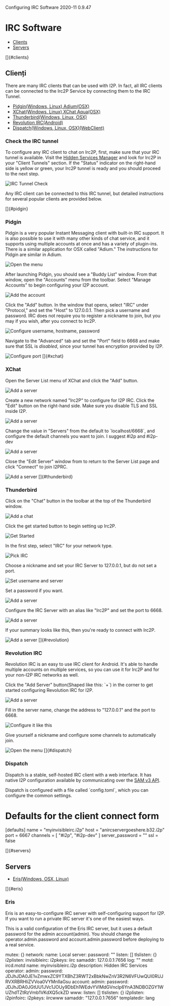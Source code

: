  Configuring IRC
Software 2020-11 0.9.47 

# IRC Software

- [Clients](#clients)
- [Servers](#servers)

[]{#clients}

## Clienți

There are many IRC clients that can be used with I2P. In fact, all IRC
clients can be connected to the Irc2P Service by connecting them to the
IRC Tunnel.

- [Pidgin(Windows, Linux) Adium(OSX)](#pidgin)
- [XChat(Windows, Linux) XChat Aqua(OSX)](#xchat)
- [Thunderbird(Windows, Linux, OSX)](#thunderbird)
- [Revolution IRC(Android)](#revolution)
- [Dispatch(Windows, Linux, OSX)(WebClient)](#dispatch)

### Check the IRC tunnel

To configure any IRC client to chat on Irc2P, first, make sure that your
IRC tunnel is available. Visit the [Hidden Services
Manager](http://127.0.0.1:7657/i2ptunnel/) and look for Irc2P in your
\"Client Tunnels\" section. If the \"Status\" indicator on the
right-hand side is yellow or green, your Irc2P tunnel is ready and you
should proceed to the next step.

![IRC Tunnel
Check](images/irc/tuncheck-irc-all.png "IRC Tunnel Check")

Any IRC client can be connected to this IRC tunnel, but detailed
instructions for several popular clients are provided below.

[]{#pidgin}

### Pidgin

Pidgin is a very popular Instant Messaging client with built-in IRC
support. It is also possible to use it with many other kinds of chat
service, and it supports using multiple accounts at once and has a
variety of plugin-ins. There is a similar application for OSX called
\"Adium.\" The instructions for Pidgin are similar in Adium.

![Open the
menu](images/irc/pidgin-irc-0.png "Pidgin Step One")

After launching Pidgin, you should see a \"Buddy List\" window. From
that window, open the \"Accounts\" menu from the toolbar. Select
\"Manage Accounts\" to begin configuring your I2P account.

![Add the
account](images/irc/pidgin-irc-1.png "Pidgin Step Two")

Click the \"Add\" button. In the window that opens, select \"IRC\" under
\"Protocol,\" and set the \"Host\" to 127.0.0.1. Then pick a username
and password. IRC does not require you to register a nickname to join,
but you may if you wish, after you connect to Irc2P.

![Configure username, hostname,
password](images/irc/pidgin-irc-2.png "Pidgin Step Three")

Navigate to the \"Advanced\" tab and set the \"Port\" field to 6668 and
make sure that SSL is *disabled*, since your tunnel has encryption
provided by I2P.

![Configure
port](images/irc/pidgin-irc-3.png "Pidgin Step Four")
[]{#xchat}

### XChat

Open the Server List menu of XChat and click the \"Add\" button.

![Add a
server](images/irc/xchat-irc-0.png "XChat Step One")

Create a new network named \"Irc2P\" to configure for I2P IRC. Click the
\"Edit\" button on the right-hand side. Make sure you disable TLS and
SSL inside I2P.

![Add a
server](images/irc/xchat-irc-1.png "XChat Step Two")

Change the value in \"Servers\" from the default to \`localhost/6668\`,
and configure the default channels you want to join. I suggest #i2p and
#i2p-dev

![Add a
server](images/irc/xchat-irc-2.png "XChat Step Three")

Close the \"Edit Server\" window from to return to the Server List page
and click \"Connect\" to join I2PRC.

![Add a
server](images/irc/xchat-irc-3.png "XChat Step Four")
[]{#thunderbird}

### Thunderbird

Click on the \"Chat\" button in the toolbar at the top of the
Thunderbird window.

![Add a
chat](images/irc/thunderbird-irc-0.png "Thunderbird Step One")

Click the get started button to begin setting up Irc2P.

![Get
Started](images/irc/thunderbird-irc-1.png "Thunderbird Step Two")

In the first step, select \"IRC\" for your network type.

![Pick
IRC](images/irc/thunderbird-irc-2.png "Thunderbird Step Three")

Choose a nickname and set your IRC Server to 127.0.0.1, but do not set a
port.

![Set username and
server](images/irc/thunderbird-irc-3.png "Thunderbird Step Four")

Set a password if you want.

![Add a
server](images/irc/thunderbird-irc-4.png "Thunderbird Step Five")

Configure the IRC Server with an alias like \"Irc2P\" and set the port
to 6668.

![Add a
server](images/irc/thunderbird-irc-5.png "Thunderbird Step Six")

If your summary looks like this, then you\'re ready to connect with
Irc2P.

![Add a
server](images/irc/thunderbird-irc-6.png "Thunderbird Step Seven")
[]{#revolution}

### Revolution IRC

Revolution IRC is an easy to use IRC client for Android. It\'s able to
handle multiple accounts on multiple services, so you can use it for
Irc2P and for your non-I2P IRC networks as well.

Click the \"Add Server\" button(Shaped like this: \`+\`) in the corner
to get started configuring Revolution IRC for I2P.

![Add a
server](images/irc/revolution-irc-0.png "Revolution Step One")

Fill in the server name, change the address to \"127.0.0.1\" and the
port to 6668.

![Configure it like
this](images/irc/revolution-irc-1.png "Revolution Step Two")

Give yourself a nickname and configure some channels to automatically
join.

![Open the
menu](images/irc/revolution-irc-2.png "Revolution Step Three")
[]{#dispatch}

### Dispatch

Dispatch is a stable, self-hosted IRC client with a web interface. It
has native I2P configuration available by communicating over the [SAM v3
API]().

Dispatch is configured with a file called \`config.toml\`, which you can
configure the common settings.

 # Defaults for the client connect form
 [defaults]
 name = "myinvisibleirc.i2p"
 host = "anircservergoeshere.b32.i2p"
 port = 6667
 channels = [
 "#i2p",
 "#i2p-dev"
 ]
 server_password = ""
 ssl = false

[]{#servers}

## Servers

- [Eris(Windows, OSX, Linux)](#eris)

[]{#eris}

### Eris

Eris is an easy-to-configure IRC server with self-configuring support
for I2P. If you want to run a private IRC server it\'s one of the
easiest ways.

This is a valid configuration of the Eris IRC server, but it uses a
default password for the admin account(admin). You should change the
operator.admin.password and account.admin.password before deploying to a
real service.

 mutex: {}
 network:
 name: Local
 server:
 password: ""
 listen: []
 tlslisten: {}
 i2plisten:
 invisibleirc:
 i2pkeys: iirc
 samaddr: 127.0.0.1:7656
 log: ""
 motd: ircd.motd
 name: myinvisibleirc.i2p
 description: Hidden IRC Services
 operator:
 admin:
 password: JDJhJDA0JE1vZmwxZC9YTXBhZ3RWT2xBbkNwZnV3R2N6VFUwQUI0RUJRVXRBRHliZVVoa0VYMnlIaGsu
 account:
 admin:
 password: JDJhJDA0JGtUU1JVc1JOUy9DbEh1WEdvYVlMdGVnclp6YnA3NDBOZGY1WUZhdTZtRzVmb1VKdXQ5ckZD
 www: 
 listen: []
 tlslisten: {}
 i2plisten:
 i2pinfoirc:
 i2pkeys: iircwww
 samaddr: "127.0.0.1:7656"
 templatedir: lang


